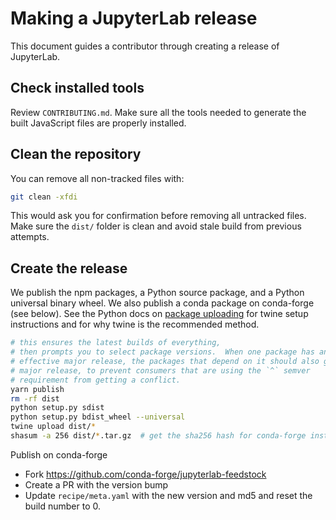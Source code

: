 
Making a JupyterLab release
===========================

This document guides a contributor through creating a release of JupyterLab.

Check installed tools
---------------------

Review ``CONTRIBUTING.md``. Make sure all the tools needed to generate the
built JavaScript files are properly installed.

Clean the repository
--------------------

You can remove all non-tracked files with:

```bash
git clean -xfdi
```

This would ask you for confirmation before removing all untracked files. Make
sure the ``dist/`` folder is clean and avoid stale build from
previous attempts.

Create the release
------------------

We publish the npm packages, a Python source package, and a Python universal binary wheel.  We also publish a conda package on conda-forge (see below).
See the Python docs on [package uploading](https://packaging.python.org/distributing/#uploading-your-project-to-pypi)
for twine setup instructions and for why twine is the recommended method.

```bash
# this ensures the latest builds of everything,
# then prompts you to select package versions.  When one package has an 
# effective major release, the packages that depend on it should also get a 
# major release, to prevent consumers that are using the `^` semver 
# requirement from getting a conflict.
yarn publish  
rm -rf dist
python setup.py sdist
python setup.py bdist_wheel --universal
twine upload dist/*
shasum -a 256 dist/*.tar.gz  # get the sha256 hash for conda-forge install
```

Publish on conda-forge

- Fork https://github.com/conda-forge/jupyterlab-feedstock
- Create a PR with the version bump
- Update `recipe/meta.yaml` with the new version and md5 and reset the build number to 0.
